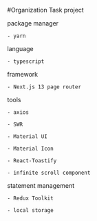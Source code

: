 #Organization Task project

package manager

    - yarn
    
language 

    - typescript 
    
framework

    - Next.js 13 page router 
    
tools 

    - axios
    
    - SWR
    
    - Material UI
    
    - Material Icon
    
    - React-Toastify
    
    - infinite scroll component 
    
 statement management 
 
    - Redux Toolkit 
    
    - local storage 

 
